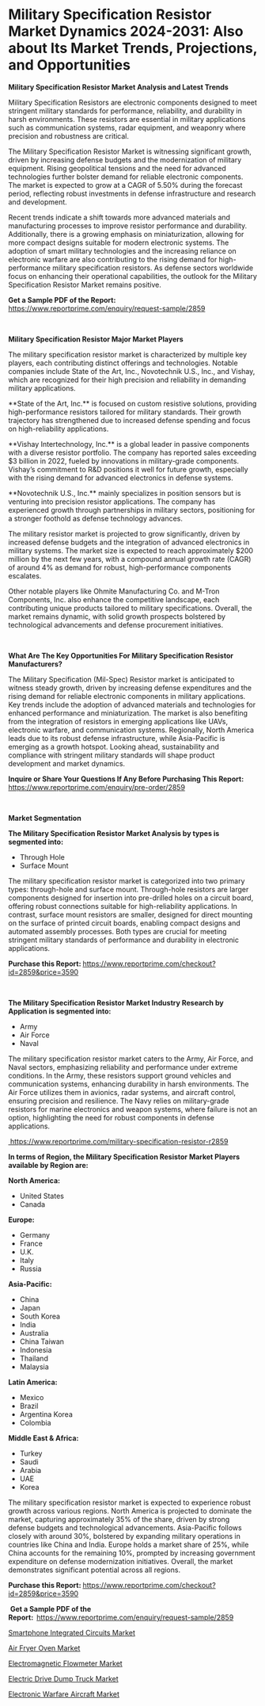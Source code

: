 <p><h1>Military Specification Resistor Market Dynamics 2024-2031: Also about Its Market Trends, Projections, and Opportunities</h1></p><p><strong>Military Specification Resistor Market Analysis and Latest Trends</strong></p>
<p><p>Military Specification Resistors are electronic components designed to meet stringent military standards for performance, reliability, and durability in harsh environments. These resistors are essential in military applications such as communication systems, radar equipment, and weaponry where precision and robustness are critical. </p><p>The Military Specification Resistor Market is witnessing significant growth, driven by increasing defense budgets and the modernization of military equipment. Rising geopolitical tensions and the need for advanced technologies further bolster demand for reliable electronic components. The market is expected to grow at a CAGR of 5.50% during the forecast period, reflecting robust investments in defense infrastructure and research and development.</p><p>Recent trends indicate a shift towards more advanced materials and manufacturing processes to improve resistor performance and durability. Additionally, there is a growing emphasis on miniaturization, allowing for more compact designs suitable for modern electronic systems. The adoption of smart military technologies and the increasing reliance on electronic warfare are also contributing to the rising demand for high-performance military specification resistors. As defense sectors worldwide focus on enhancing their operational capabilities, the outlook for the Military Specification Resistor Market remains positive.</p></p>
<p><strong>Get a Sample PDF of the Report:&nbsp;</strong> <a href="https://www.reportprime.com/enquiry/request-sample/2859">https://www.reportprime.com/enquiry/request-sample/2859</a></p>
<p>&nbsp;</p>
<p><strong>Military Specification Resistor Major Market Players</strong></p>
<p><p>The military specification resistor market is characterized by multiple key players, each contributing distinct offerings and technologies. Notable companies include State of the Art, Inc., Novotechnik U.S., Inc., and Vishay, which are recognized for their high precision and reliability in demanding military applications.</p><p>**State of the Art, Inc.** is focused on custom resistive solutions, providing high-performance resistors tailored for military standards. Their growth trajectory has strengthened due to increased defense spending and focus on high-reliability applications. </p><p>**Vishay Intertechnology, Inc.** is a global leader in passive components with a diverse resistor portfolio. The company has reported sales exceeding $3 billion in 2022, fueled by innovations in military-grade components. Vishay’s commitment to R&D positions it well for future growth, especially with the rising demand for advanced electronics in defense systems.</p><p>**Novotechnik U.S., Inc.** mainly specializes in position sensors but is venturing into precision resistor applications. The company has experienced growth through partnerships in military sectors, positioning for a stronger foothold as defense technology advances.</p><p>The military resistor market is projected to grow significantly, driven by increased defense budgets and the integration of advanced electronics in military systems. The market size is expected to reach approximately $200 million by the next few years, with a compound annual growth rate (CAGR) of around 4% as demand for robust, high-performance components escalates.</p><p>Other notable players like Ohmite Manufacturing Co. and M-Tron Components, Inc. also enhance the competitive landscape, each contributing unique products tailored to military specifications. Overall, the market remains dynamic, with solid growth prospects bolstered by technological advancements and defense procurement initiatives.</p></p>
<p>&nbsp;</p>
<p><strong>What Are The Key Opportunities For Military Specification Resistor Manufacturers?</strong></p>
<p><p>The Military Specification (Mil-Spec) Resistor market is anticipated to witness steady growth, driven by increasing defense expenditures and the rising demand for reliable electronic components in military applications. Key trends include the adoption of advanced materials and technologies for enhanced performance and miniaturization. The market is also benefiting from the integration of resistors in emerging applications like UAVs, electronic warfare, and communication systems. Regionally, North America leads due to its robust defense infrastructure, while Asia-Pacific is emerging as a growth hotspot. Looking ahead, sustainability and compliance with stringent military standards will shape product development and market dynamics.</p></p>
<p><strong>Inquire or Share Your Questions If Any Before Purchasing This Report:</strong> <a href="https://www.reportprime.com/enquiry/pre-order/2859">https://www.reportprime.com/enquiry/pre-order/2859</a></p>
<p>&nbsp;</p>
<p><strong>Market Segmentation</strong></p>
<p><strong>The Military Specification Resistor Market Analysis by types is segmented into:</strong></p>
<p><ul><li>Through Hole</li><li>Surface Mount</li></ul></p>
<p><p>The military specification resistor market is categorized into two primary types: through-hole and surface mount. Through-hole resistors are larger components designed for insertion into pre-drilled holes on a circuit board, offering robust connections suitable for high-reliability applications. In contrast, surface mount resistors are smaller, designed for direct mounting on the surface of printed circuit boards, enabling compact designs and automated assembly processes. Both types are crucial for meeting stringent military standards of performance and durability in electronic applications.</p></p>
<p><strong>Purchase this Report:&nbsp;</strong><a href="https://www.reportprime.com/checkout?id=2859&price=3590">https://www.reportprime.com/checkout?id=2859&price=3590</a></p>
<p>&nbsp;</p>
<p><strong>The Military Specification Resistor Market Industry Research by Application is segmented into:</strong></p>
<p><ul><li>Army</li><li>Air Force</li><li>Naval</li></ul></p>
<p><p>The military specification resistor market caters to the Army, Air Force, and Naval sectors, emphasizing reliability and performance under extreme conditions. In the Army, these resistors support ground vehicles and communication systems, enhancing durability in harsh environments. The Air Force utilizes them in avionics, radar systems, and aircraft control, ensuring precision and resilience. The Navy relies on military-grade resistors for marine electronics and weapon systems, where failure is not an option, highlighting the need for robust components in defense applications.</p></p>
<p><a href="https://www.reportprime.com/military-specification-resistor-r2859">&nbsp;https://www.reportprime.com/military-specification-resistor-r2859</a></p>
<p><strong>In terms of Region, the Military Specification Resistor Market Players available by Region are:</strong></p>
<p>
    <p> <strong> North America: </strong>
        <ul>
            <li>United States</li>
            <li>Canada</li>
        </ul>
        </p> 
    <p> <strong> Europe: </strong>
        <ul>
            <li>Germany</li>
            <li>France</li>
            <li>U.K.</li>
            <li>Italy</li>
            <li>Russia</li>
        </ul>
        </p> 
    <p> <strong> Asia-Pacific: </strong>
        <ul>
            <li>China</li>
            <li>Japan</li>
            <li>South Korea</li>
            <li>India</li>
            <li>Australia</li>
            <li>China Taiwan</li>
            <li>Indonesia</li>
            <li>Thailand</li>
            <li>Malaysia</li>
        </ul>
        </p> 
    <p> <strong> Latin America: </strong>
        <ul>
            <li>Mexico</li>
            <li>Brazil</li>
            <li>Argentina Korea</li>
            <li>Colombia</li>
        </ul>
        </p> 
    <p> <strong> Middle East & Africa: </strong>
        <ul>
            <li>Turkey</li>
            <li>Saudi</li>
            <li>Arabia</li>
            <li>UAE</li>
            <li>Korea</li>
        </ul>
    </p>
    </p>
<p><p>The military specification resistor market is expected to experience robust growth across various regions. North America is projected to dominate the market, capturing approximately 35% of the share, driven by strong defense budgets and technological advancements. Asia-Pacific follows closely with around 30%, bolstered by expanding military operations in countries like China and India. Europe holds a market share of 25%, while China accounts for the remaining 10%, prompted by increasing government expenditure on defense modernization initiatives. Overall, the market demonstrates significant potential across all regions.</p></p>
<p><strong>Purchase this Report: </strong><a href="https://www.reportprime.com/checkout?id=2859&price=3590">https://www.reportprime.com/checkout?id=2859&price=3590</a></p>
<p>&nbsp;<strong>Get a Sample PDF of the Report:&nbsp;&nbsp;</strong><a href="https://www.reportprime.com/enquiry/request-sample/2859">https://www.reportprime.com/enquiry/request-sample/2859</a></p>
<p><strong></strong></p>
<p><p><a href="https://github.com/gdfhhhj/Market-Research-Report-List-6/blob/main/smartphone-integrated-circuits-market.md">Smartphone Integrated Circuits Market</a></p><p><a href="https://issuu.com/reportprime-2/docs/air-fryer-oven-market-size-2030.ppt_219f07707f1554">Air Fryer Oven Market</a></p><p><a href="https://www.linkedin.com/pulse/electromagnetic-flowmeter-market-share-size-trends-industry-gp9re?trackingId=JlEV%2B%2BDhTMWXgS%2FgYbxJGw%3D%3D">Electromagnetic Flowmeter Market</a></p><p><a href="https://issuu.com/reportprime-2/docs/electric-drive-dump-truck-market-si_302f94bebcdf97">Electric Drive Dump Truck Market</a></p><p><a href="https://www.linkedin.com/pulse/electronic-warfare-aircraft-market-trends-regional-vhzwe?trackingId=yEr7dIa9SBa4YjkpMnVJRA%3D%3D">Electronic Warfare Aircraft Market</a></p></p>